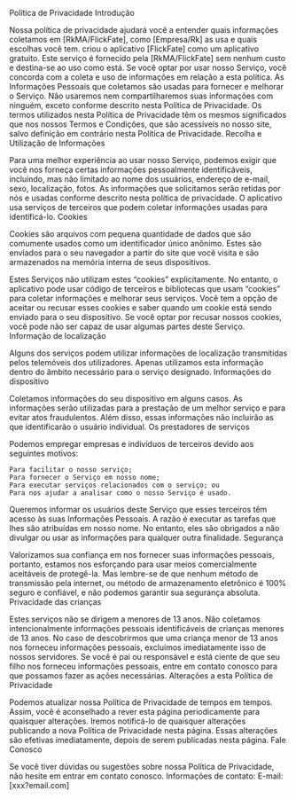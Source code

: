 Política de Privacidade
Introdução

Nossa política de privacidade ajudará você a entender quais informações coletamos em [RkMA/FlickFate], como [Empresa/Rk] as usa e quais escolhas você tem.  criou o aplicativo [FlickFate] como um aplicativo gratuito. Este serviço é fornecido pela [RkMA/FlickFate] sem nenhum custo e destina-se ao uso como está. Se você optar por usar nosso Serviço, você concorda com a coleta e uso de informações em relação a esta política. As Informações Pessoais que coletamos são usadas para fornecer e melhorar o Serviço. Não usaremos nem compartilharemos suas informações com ninguém, exceto conforme descrito nesta Política de Privacidade.
Os termos utilizados nesta Política de Privacidade têm os mesmos significados que nos nossos Termos e Condições, que são acessíveis no nosso site, salvo definição em contrário nesta Política de Privacidade.
Recolha e Utilização de Informações

Para uma melhor experiência ao usar nosso Serviço, podemos exigir que você nos forneça certas informações pessoalmente identificáveis, incluindo, mas não limitado ao nome dos usuários, endereço de e-mail, sexo, localização, fotos. As informações que solicitamos serão retidas por nós e usadas conforme descrito nesta política de privacidade.
O aplicativo usa serviços de terceiros que podem coletar informações usadas para identificá-lo.
Cookies

Cookies são arquivos com pequena quantidade de dados que são comumente usados como um identificador único anônimo. Estes são enviados para o seu navegador a partir do site que você visita e são armazenados na memória interna de seus dispositivos.

Estes Serviços não utilizam estes “cookies” explicitamente. No entanto, o aplicativo pode usar código de terceiros e bibliotecas que usam “cookies” para coletar informações e melhorar seus serviços. Você tem a opção de aceitar ou recusar esses cookies e saber quando um cookie está sendo enviado para o seu dispositivo. Se você optar por recusar nossos cookies, você pode não ser capaz de usar algumas partes deste Serviço.
Informação de localização

Alguns dos serviços podem utilizar informações de localização transmitidas pelos telemóveis dos utilizadores. Apenas utilizamos esta informação dentro do âmbito necessário para o serviço designado.
Informações do dispositivo

Coletamos informações do seu dispositivo em alguns casos. As informações serão utilizadas para a prestação de um melhor serviço e para evitar atos fraudulentos. Além disso, essas informações não incluirão as que identificarão o usuário individual.
Os prestadores de serviços

Podemos empregar empresas e indivíduos de terceiros devido aos seguintes motivos:

    Para facilitar o nosso serviço;
    Para fornecer o Serviço em nosso nome;
    Para executar serviços relacionados com o serviço; ou
    Para nos ajudar a analisar como o nosso Serviço é usado.

Queremos informar os usuários deste Serviço que esses terceiros têm acesso às suas Informações Pessoais. A razão é executar as tarefas que lhes são atribuídas em nosso nome. No entanto, eles são obrigados a não divulgar ou usar as informações para qualquer outra finalidade.
Segurança

Valorizamos sua confiança em nos fornecer suas informações pessoais, portanto, estamos nos esforçando para usar meios comercialmente aceitáveis de protegê-la. Mas lembre-se de que nenhum método de transmissão pela internet, ou método de armazenamento eletrônico é 100% seguro e confiável, e não podemos garantir sua segurança absoluta.
Privacidade das crianças

Estes serviços não se dirigem a menores de 13 anos. Não coletamos intencionalmente informações pessoais identificáveis de crianças menores de 13 anos. No caso de descobrirmos que uma criança menor de 13 anos nos forneceu informações pessoais, excluímos imediatamente isso de nossos servidores. Se você é pai ou responsável e está ciente de que seu filho nos forneceu informações pessoais, entre em contato conosco para que possamos fazer as ações necessárias.
Alterações a esta Política de Privacidade

Podemos atualizar nossa Política de Privacidade de tempos em tempos. Assim, você é aconselhado a rever esta página periodicamente para quaisquer alterações. Iremos notificá-lo de quaisquer alterações publicando a nova Política de Privacidade nesta página. Essas alterações são efetivas imediatamente, depois de serem publicadas nesta página.
Fale Conosco

Se você tiver dúvidas ou sugestões sobre nossa Política de Privacidade, não hesite em entrar em contato conosco.
Informações de contato:
E-mail: [xxx?email.com]
